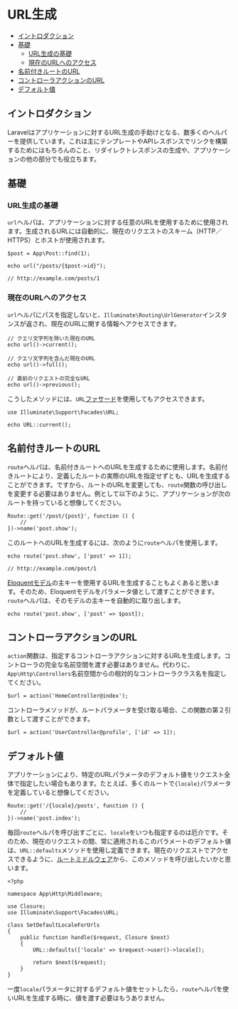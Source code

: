 # URL生成

- [イントロダクション](#introduction)
- [基礎](#the-basics)
    - [URL生成の基礎](#generating-basic-urls)
    - [現在のURLへのアクセス](#accessing-the-current-url)
- [名前付きルートのURL](#urls-for-named-routes)
- [コントローラアクションのURL](#urls-for-controller-actions)
- [デフォルト値](#default-values)

<a name="introduction"></a>
## イントロダクション

Laravelはアプリケーションに対するURL生成の手助けとなる、数多くのヘルパーを提供しています。これは主にテンプレートやAPIレスポンスでリンクを構築するためにはもちろんのこと、リダイレクトレスポンスの生成や、アプリケーションの他の部分でも役立ちます。

<a name="the-basics"></a>
## 基礎

<a name="generating-basic-urls"></a>
### URL生成の基礎

`url`ヘルパは、アプリケーションに対する任意のURLを使用するために使用されます。生成されるURLには自動的に、現在のリクエストのスキーム（HTTP／HTTPS）とホストが使用されます。

    $post = App\Post::find(1);

    echo url("/posts/{$post->id}");

    // http://example.com/posts/1

<a name="accessing-the-current-url"></a>
### 現在のURLへのアクセス

`url`ヘルパにパスを指定しないと、`Illuminate\Routing\UrlGenerator`インスタンスが返され、現在のURLに関する情報へアクセスできます。

    // クエリ文字列を除いた現在のURL
    echo url()->current();

    // クエリ文字列を含んだ現在のURL
    echo url()->full();

    // 直前のリクエストの完全なURL
    echo url()->previous();

こうしたメソッドには、`URL`[ファサード](/docs/{{version}}/facades)を使用してもアクセスできます。

    use Illuminate\Support\Facades\URL;

    echo URL::current();

<a name="urls-for-named-routes"></a>
## 名前付きルートのURL

`route`ヘルパは、名前付きルートへのURLを生成するために使用します。名前付きルートにより、定義したルートの実際のURLを指定せずとも、URLを生成することができます。ですから、ルートのURLを変更しても、`route`関数の呼び出しを変更する必要はありません。例として以下のように、アプリケーションが次のルートを持っていると想像してください。

    Route::get('/post/{post}', function () {
        //
    })->name('post.show');

このルートへのURLを生成するには、次のように`route`ヘルパを使用します。

    echo route('post.show', ['post' => 1]);

    // http://example.com/post/1

[Eloquentモデル](/docs/{{version}}/eloquent)の主キーを使用するURLを生成することもよくあると思います。そのため、Eloquentモデルをパラメータ値として渡すことができます。`route`ヘルパは、そのモデルの主キーを自動的に取り出します。

    echo route('post.show', ['post' => $post]);

<a name="urls-for-controller-actions"></a>
## コントローラアクションのURL

`action`関数は、指定するコントローラアクションに対するURLを生成します。コントローラの完全な名前空間を渡す必要はありません。代わりに、`App\Http\Controllers`名前空間からの相対的なコントローラクラス名を指定してください。

    $url = action('HomeController@index');

コントローラメソッドが、ルートパラメータを受け取る場合、この関数の第２引数として渡すことができます。

    $url = action('UserController@profile', ['id' => 1]);

<a name="default-values"></a>
## デフォルト値

アプリケーションにより、特定のURLパラメータのデフォルト値をリクエスト全体で指定したい場合もあります。たとえば、多くのルートで`{locale}`パラメータを定義していると想像してください。

    Route::get('/{locale}/posts', function () {
        //
    })->name('post.index');

毎回`route`ヘルパを呼び出すごとに、`locale`をいつも指定するのは厄介です。そのため、現在のリクエストの間、常に適用されるこのパラメートのデフォルト値は、`URL::defaults`メソッドを使用し定義できます。現在のリクエストでアクセスできるように、[ルートミドルウェア](/docs/{{version}}/middleware#assigning-middleware-to-routes)から、このメソッドを呼び出したいかと思います。

    <?php

    namespace App\Http\Middleware;

    use Closure;
    use Illuminate\Support\Facades\URL;

    class SetDefaultLocaleForUrls
    {
        public function handle($request, Closure $next)
        {
            URL::defaults(['locale' => $request->user()->locale]);

            return $next($request);
        }
    }

一度`locale`パラメータに対するデフォルト値をセットしたら、`route`ヘルパを使いURLを生成する時に、値を渡す必要はもうありません。

